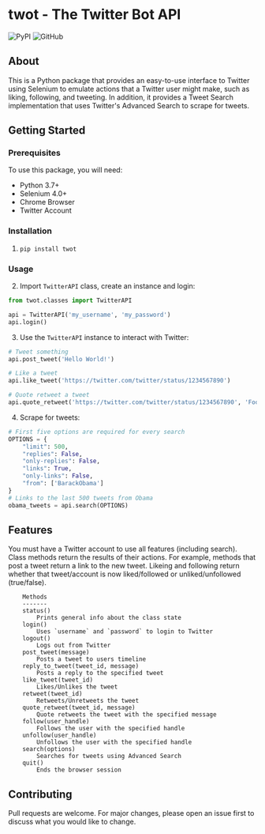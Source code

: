 # twot - The Twitter Bot API
![PyPI](https://img.shields.io/pypi/v/twot)
![GitHub](https://img.shields.io/github/license/gpl27/twot)
## About
This is a Python package that provides an easy-to-use interface to 
Twitter using Selenium to emulate actions that a Twitter user might make,
such as liking, following, and tweeting. In addition, it provides a 
Tweet Search implementation that uses Twitter's Advanced Search to
scrape for tweets.

## Getting Started
### Prerequisites
To use this package, you will need:
- Python 3.7+
- Selenium 4.0+
- Chrome Browser
- Twitter Account
### Installation
1. `pip install twot`
### Usage
2. Import `TwitterAPI` class, create an instance and login:
```python
from twot.classes import TwitterAPI

api = TwitterAPI('my_username', 'my_password')
api.login()
```
3. Use the `TwitterAPI` instance to interact with Twitter:
```python
# Tweet something
api.post_tweet('Hello World!')

# Like a tweet
api.like_tweet('https://twitter.com/twitter/status/1234567890')

# Quote retweet a tweet
api.quote_retweet('https://twitter.com/twitter/status/1234567890', 'Foo bar')

```
4. Scrape for tweets:
```python
# First five options are required for every search
OPTIONS = {
    "limit": 500,
    "replies": False,
    "only-replies": False,
    "links": True,
    "only-links": False,
    "from": ['BarackObama']
}
# Links to the last 500 tweets from Obama
obama_tweets = api.search(OPTIONS)

```
## Features
You must have a Twitter account to use all features (including search).
Class methods return the results of their actions. For example, methods
that post a tweet return a link to the new tweet. Likeing and following
return whether that tweet/account is now liked/followed or unliked/unfollowed
(true/false).
```
    Methods
    -------
    status()
        Prints general info about the class state
    login()
        Uses `username` and `password` to login to Twitter
    logout()
        Logs out from Twitter
    post_tweet(message)
        Posts a tweet to users timeline
    reply_to_tweet(tweet_id, message)
        Posts a reply to the specified tweet
    like_tweet(tweet_id)
        Likes/Unlikes the tweet
    retweet(tweet_id)
        Retweets/Unretweets the tweet
    quote_retweet(tweet_id, message)
        Quote retweets the tweet with the specified message
    follow(user_handle)
        Follows the user with the specified handle
    unfollow(user_handle)
        Unfollows the user with the specified handle
    search(options)
        Searches for tweets using Advanced Search
    quit()
        Ends the browser session

```
## Contributing
Pull requests are welcome. For major changes, please open an issue first to
discuss what you would like to change.
